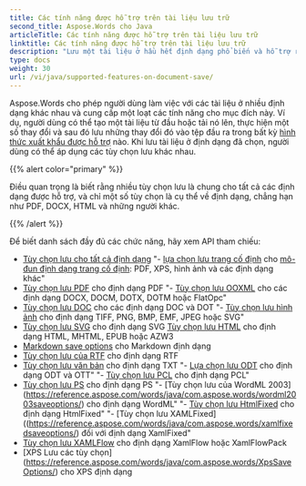 ```yaml
---
title: Các tính năng được hỗ trợ trên tài liệu lưu trữ
second_title: Aspose.Words cho Java
articleTitle: Các tính năng được hỗ trợ trên tài liệu lưu trữ
linktitle: Các tính năng được hỗ trợ trên tài liệu lưu trữ
description: "Lưu một tài liệu ở hầu hết định dạng phổ biến và hỗ trợ rất nhiều Microsoft Word tính năng."
type: docs
weight: 30
url: /vi/java/supported-features-on-document-save/
---
```


Aspose.Words cho phép người dùng làm việc với các tài liệu ở nhiều định dạng khác nhau và cung cấp một loạt các tính năng cho mục đích này. Ví dụ, người dùng có thể tạo một tài liệu từ đầu hoặc tải nó lên, thực hiện một số thay đổi và sau đó lưu những thay đổi đó vào tệp đầu ra trong bất kỳ [hình thức xuất khẩu được hỗ trợ](/words/java/supported-document-formats/) nào. Khi lưu tài liệu ở định dạng đã chọn, người dùng có thể áp dụng các tùy chọn lưu khác nhau.

{{% alert color="primary" %}}

Điều quan trọng là biết rằng nhiều tùy chọn lưu là chung cho tất cả các định dạng được hỗ trợ, và chỉ một số tùy chọn là cụ thể về định dạng, chẳng hạn như PDF, DOCX, HTML và những người khác.

{{% /alert %}}

Để biết danh sách đầy đủ các chức năng, hãy xem API tham chiếu:

- [Tùy chọn lưu cho tất cả định dạng](https://reference.aspose.com/words/java/com.aspose.words/saveoptions/)
"- [lựa chọn lưu trang cố định](https://reference.aspose.com/words/java/com.aspose.words/fixedpagesaveoptions/) cho [mô-đun định dạng trang cố định](/words/java/converting-to-fixed-page-format/): PDF, XPS, hình ảnh và các định dạng khác"
- [Tùy chọn lưu PDF](https://reference.aspose.com/words/java/com.aspose.words/pdfsaveoptions/) cho định dạng PDF
"- [Tùy chọn lưu OOXML](https://reference.aspose.com/words/java/com.aspose.words/ooxmlsaveoptions/) cho các định dạng DOCX, DOCM, DOTX, DOTM hoặc FlatOpc"
- [Tùy chọn lưu DOC](https://reference.aspose.com/words/java/com.aspose.words/docsaveoptions/) cho các định dạng DOC và DOT
"- [Tùy chọn lưu hình ảnh](https://reference.aspose.com/words/java/com.aspose.words/imagesaveoptions/) cho định dạng TIFF, PNG, BMP, EMF, JPEG hoặc SVG"
- [Tùy chọn lưu SVG](https://reference.aspose.com/words/java/com.aspose.words/svgsaveoptions/) cho định dạng SVG
[Tùy chọn lưu HTML](https://reference.aspose.com/words/java/com.aspose.words/htmlsaveoptions/) cho định dạng HTML, MHTML, EPUB hoặc AZW3
- [Markdown save options](https://reference.aspose.com/words/java/com.aspose.words/markdownsaveoptions/) cho Markdown định dạng
- [Tùy chọn lưu của RTF](https://reference.aspose.com/words/java/com.aspose.words/rtfsaveoptions/) cho định dạng RTF
- [Tùy chọn lưu văn bản](https://reference.aspose.com/words/java/com.aspose.words/txtsaveoptions/) cho định dạng TXT
"- [Lựa chọn lưu ODT](https://reference.aspose.com/words/java/com.aspose.words/odtsaveoptions/) cho định dạng ODT và OTT"
"- [Tùy chọn lưu PCL](https://reference.aspose.com/words/java/com.aspose.words/pclsaveoptions/) cho định dạng PCL"
- [Tùy chọn lưu PS](https://reference.aspose.com/words/java/com.aspose.words/pssaveoptions/) cho định dạng PS
"- [Tùy chọn lưu của WordML 2003] (https://reference.aspose.com/words/java/com.aspose.words/wordml2003saveoptions/) cho định dạng WordML"
"- [Tùy chọn lưu HtmlFixed](https://reference.aspose.com/words/java/com.aspose.words/htmlfixedsaveoptions/) cho định dạng HtmlFixed"
"- [Tùy chọn lưu XAMLFixed]((https://reference.aspose.com/words/java/com.aspose.words/xamlfixedsaveoptions/) đối với định dạng XamlFixed"
- [Tùy chọn lưu XAMLFlow](https://reference.aspose.com/words/java/com.aspose.words/xamlflowsaveoptions/) cho định dạng XamlFlow hoặc XamlFlowPack
- [XPS Lưu các tùy chọn] (https://reference.aspose.com/words/java/com.aspose.words/XpsSaveOptions/) cho XPS định dạng